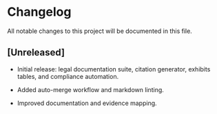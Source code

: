 # Changelog

All notable changes to this project will be documented in this file.

## [Unreleased]

- Initial release: legal documentation suite, citation generator, exhibits tables, and compliance automation.

- Added auto-merge workflow and markdown linting.

- Improved documentation and evidence mapping.
